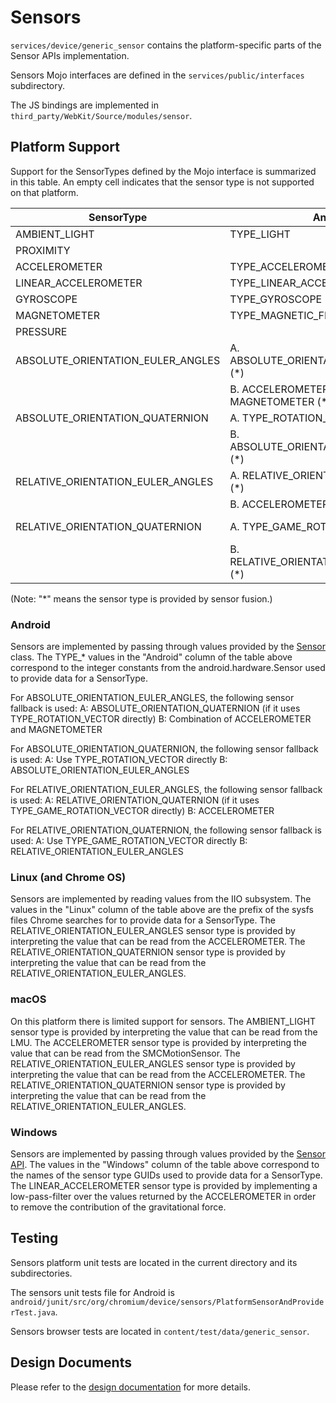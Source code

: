 # Sensors

`services/device/generic_sensor` contains the platform-specific parts of the Sensor APIs
implementation.

Sensors Mojo interfaces are defined in the `services/public/interfaces` subdirectory.

The JS bindings are implemented in `third_party/WebKit/Source/modules/sensor`.


## Platform Support

Support for the SensorTypes defined by the Mojo interface is summarized in this
table. An empty cell indicates that the sensor type is not supported on that
platform.

| SensorType                        | Android                                  | Linux                                 | macOS                                 | Windows                                   |
| --------------------------------- | ---------------------------------------- | ------------------------------------- | ------------------------------------- | ----------------------------------------- |
| AMBIENT_LIGHT                     | TYPE_LIGHT                               | in_illuminance                        | AppleLMUController                    | SENSOR_TYPE_AMBIENT_LIGHT                 |
| PROXIMITY                         |                                          |                                       |                                       |                                           |
| ACCELEROMETER                     | TYPE_ACCELEROMETER                       | in_accel                              | SMCMotionSensor                       | SENSOR_TYPE_ACCELEROMETER_3D              |
| LINEAR_ACCELEROMETER              | TYPE_LINEAR_ACCELEROMETER                |                                       |                                       | ACCELEROMETER (*)                         |
| GYROSCOPE                         | TYPE_GYROSCOPE                           | in_anglvel                            |                                       | SENSOR_TYPE_GYROMETER_3D                  |
| MAGNETOMETER                      | TYPE_MAGNETIC_FIELD                      | in_magn                               |                                       | SENSOR_TYPE_COMPASS_3D                    |
| PRESSURE                          |                                          |                                       |                                       |                                           |
| ABSOLUTE_ORIENTATION_EULER_ANGLES | A. ABSOLUTE_ORIENTATION_QUATERNION (*)   |                                       |                                       | SENSOR_TYPE_INCLINOMETER_3D               |
|                                   | B. ACCELEROMETER and MAGNETOMETER (*)    |                                       |                                       |                                           |
| ABSOLUTE_ORIENTATION_QUATERNION   | A. TYPE_ROTATION_VECTOR                  |                                       |                                       | SENSOR_TYPE_AGGREGATED_DEVICE_ORIENTATION |
|                                   | B. ABSOLUTE_ORIENTATION_EULER_ANGLES (*) |                                       |                                       |                                           |
| RELATIVE_ORIENTATION_EULER_ANGLES | A. RELATIVE_ORIENTATION_QUATERNION (*)   | ACCELEROMETER (*)                     | ACCELEROMETER (*)                     |                                           |
|                                   | B. ACCELEROMETER (*)                     |                                       |                                       |                                           |
| RELATIVE_ORIENTATION_QUATERNION   | A. TYPE_GAME_ROTATION_VECTOR             | RELATIVE_ORIENTATION_EULER_ANGLES (*) | RELATIVE_ORIENTATION_EULER_ANGLES (*) |                                           |
|                                   | B. RELATIVE_ORIENTATION_EULER_ANGLES (*) |                                       |                                       |                                           |

(Note: "*" means the sensor type is provided by sensor fusion.)

### Android

Sensors are implemented by passing through values provided by the
[Sensor](https://developer.android.com/reference/android/hardware/Sensor.html)
class. The TYPE_* values in the "Android" column of the table above correspond
to the integer constants from the android.hardware.Sensor used to provide data
for a SensorType.

For ABSOLUTE_ORIENTATION_EULER_ANGLES, the following sensor fallback is used:
  A: ABSOLUTE_ORIENTATION_QUATERNION (if it uses TYPE_ROTATION_VECTOR
     directly)
  B: Combination of ACCELEROMETER and MAGNETOMETER

For ABSOLUTE_ORIENTATION_QUATERNION, the following sensor fallback is used:
  A: Use TYPE_ROTATION_VECTOR directly
  B: ABSOLUTE_ORIENTATION_EULER_ANGLES

For RELATIVE_ORIENTATION_EULER_ANGLES, the following sensor fallback is used:
  A: RELATIVE_ORIENTATION_QUATERNION (if it uses TYPE_GAME_ROTATION_VECTOR
     directly)
  B: ACCELEROMETER

For RELATIVE_ORIENTATION_QUATERNION, the following sensor fallback is used:
  A: Use TYPE_GAME_ROTATION_VECTOR directly
  B: RELATIVE_ORIENTATION_EULER_ANGLES

### Linux (and Chrome OS)

Sensors are implemented by reading values from the IIO subsystem. The values in
the "Linux" column of the table above are the prefix of the sysfs files Chrome
searches for to provide data for a SensorType. The
RELATIVE_ORIENTATION_EULER_ANGLES sensor type is provided by interpreting the
value that can be read from the ACCELEROMETER. The
RELATIVE_ORIENTATION_QUATERNION sensor type is provided by interpreting the
value that can be read from the RELATIVE_ORIENTATION_EULER_ANGLES.

### macOS

On this platform there is limited support for sensors. The AMBIENT_LIGHT sensor
type is provided by interpreting the value that can be read from the LMU. The
ACCELEROMETER sensor type is provided by interpreting the value that can be read
from the SMCMotionSensor. The RELATIVE_ORIENTATION_EULER_ANGLES sensor type is
provided by interpreting the value that can be read from the ACCELEROMETER. The
RELATIVE_ORIENTATION_QUATERNION sensor type is provided by interpreting the
value that can be read from the RELATIVE_ORIENTATION_EULER_ANGLES.

### Windows

Sensors are implemented by passing through values provided by the
[Sensor API](https://msdn.microsoft.com/en-us/library/windows/desktop/dd318953(v=vs.85).aspx).
The values in the "Windows" column of the table above correspond to the names of
the sensor type GUIDs used to provide data for a SensorType. The
LINEAR_ACCELEROMETER sensor type is provided by implementing a low-pass-filter
over the values returned by the ACCELEROMETER in order to remove the
contribution of the gravitational force.

## Testing

Sensors platform unit tests are located in the current directory and its
subdirectories.

The sensors unit tests file for Android is
`android/junit/src/org/chromium/device/sensors/PlatformSensorAndProviderTest.java`.

Sensors browser tests are located in `content/test/data/generic_sensor`.


## Design Documents

Please refer to the [design documentation](https://docs.google.com/document/d/1Ml65ZdW5AgIsZTszk4mD_ohr40pcrdVFOIf0ZtWxDv0)
for more details.

